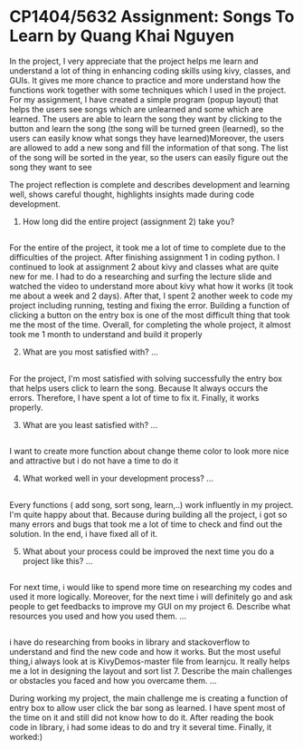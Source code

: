 # CP1404/5632 Assignment: Songs To Learn by Quang Khai Nguyen
In the project, I very appreciate that the project helps me learn and understand a lot of thing in enhancing coding skills using kivy, classes, and GUIs.
It gives me more chance to practice and more understand how the functions work together with some techniques which I used in the project.
For my assignment, I have created a simple program (popup layout) that helps the users see songs which are unlearned and some which are learned. 
The users are able to learn the song they want by clicking to the button and learn the song (the song will be turned green (learned),
so the users can easily know what songs they have learned)Moreover, the users are allowed to add a new song and fill the information of that song. 
The list of the song will be sorted in the year, so the users can easily figure out the song they want to see


The project reflection is complete and describes development and learning well, shows careful thought, highlights insights made during code development.




1. How long did the entire project (assignment 2) take you?
##
For the entire of the project, it took me a lot of time to complete due to the difficulties of the project. After finishing assignment 1 in coding python.
I continued to look at assignment 2 about kivy and classes what are quite new for me.
I had to do a researching and surfing the lecture slide and watched the video to understand more about kivy what how it works (it took me about a week and 2 days).
After that, I spent 2 another week to code my project including running, testing and fixing the error.
Building a function of clicking a button on the entry box is one of the most difficult thing that took me the most of the time.
Overall, for completing the whole project, it almost took me 1 month to understand and build it properly

2. What are you most satisfied with?
...

##
For the project, I'm most satisfied with solving successfully the entry box that helps users click to learn the song. 
Because It always occurs the errors. Therefore, I have spent a lot of time to fix it. Finally, it works properly.

3. What are you least satisfied with?
...

## 
I want to create more function about change theme color to look more nice and attractive but i do not have a time to do it

4. What worked well in your development process?
...

##
 Every functions ( add song, sort song, learn,..) work influently in my project. I'm quite happy about that. Because during building all the project, i got so many
 errors and bugs that took me a lot of time to check and find out the solution. In the end, i have fixed all of it.

5. What about your process could be improved the next time you do a project like this?
...

## 
 For next time, i would like to spend more time on researching my codes and  used it more logically. Moreover, for the next time i will definitely go and ask people to 
 get feedbacks to improve my GUI on my project 
6. Describe what resources you used and how you used them.
...

## 
i have do researching from books in library and stackoverflow to understand and find the new code and how it works. But the most useful thing,i always look at is 
KivyDemos-master file from learnjcu. It really helps me a lot in designing the layout and sort list
7. Describe the main challenges or obstacles you faced and how you overcame them.
... 

During working my project, the main challenge me is creating a function of entry box to allow user click the bar song as learned. I have spent most of the time on it and still
did not know how to do it. After reading the book code in library, i had some ideas to do and try it several time. Finally, it worked:)